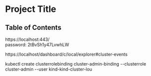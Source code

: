 # Project Title

## Table of Contents

https://localhost:443/    
    password: 2tBvSh1y47LvwhLW


https://localhost/dashboard/c/local/explorer#cluster-events



kubectl create clusterrolebinding cluster-admin-binding --clusterrole cluster-admin --user kind-kind-cluster-lou